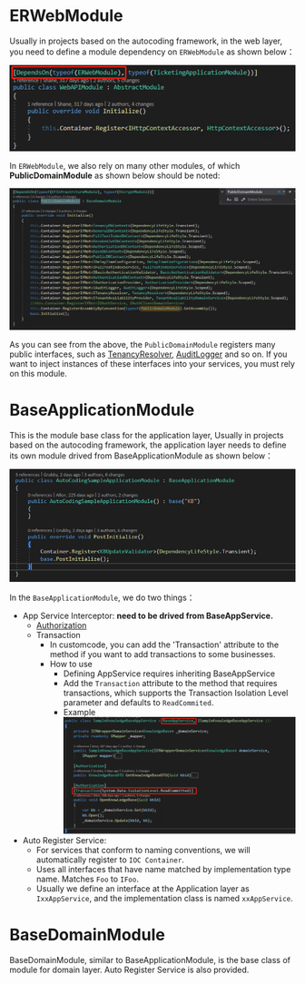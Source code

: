 # ERWebModule
Usually in projects based on the autocoding framework, in the web layer, you need to define a module dependency on `ERWebModule` as shown below：

![image.png](/.attachments/image-a4d357e5-e4d3-44fb-8972-6a38a5a56de8.png)

In `ERWebModule`,  we also rely on many other modules, of which <b>PublicDomainModule</b> as shown below should be noted:

![image.png](/.attachments/image-52feedb0-1e82-45f4-b343-b4d29ced1db0.png)

As you can see from the above, the `PublicDomainModule` registers many public interfaces, such as [TenancyResolver](https://dev.azure.com/Comm100/Auto%20Coding/_wiki/wikis/Auto-Coding.wiki/682/Tenancy), [AuditLogger](https://dev.azure.com/Comm100/Auto%20Coding/_wiki/wikis/Auto-Coding.wiki/676/Audit-log) and so on. If you want to inject instances of these interfaces into your services, you must rely on this module.

# BaseApplicationModule
This is the module base class for the application layer, Usually in projects based on the autocoding framework, the application layer needs to define its own module drived from BaseApplicationModule as shown below：

![image.png](/.attachments/image-c5b0e96d-13b3-4566-997c-1762e710d155.png)

In the `BaseApplicationModule`, we do two things：
- App Service Interceptor: <b>need to be drived from BaseAppService.</b>
  - [Authorization](https://dev.azure.com/Comm100/Auto%20Coding/_wiki/wikis/Auto-Coding.wiki/680/Authorization)
  - Transaction 
    - In customcode, you can add the 'Transaction' attribute to the method if you want to add transactions to some businesses.
    - How to use
      - Defining AppService requires inheriting BaseAppService
      - Add the `Transaction` attribute to the method that requires transactions, which supports the Transaction Isolation Level parameter and defaults to `ReadCommited`.
      - Example
      ![image.png](/.attachments/image-1e3f62de-c5c5-4104-9bfb-b3db652bad6b.png)
- Auto Register Service:
  - For services that conform to naming conventions, we will automatically register to `IOC Container`.
  - Uses all interfaces that have name matched by implementation type name. Matches `Foo` to `IFoo`.
  - Usually we define an interface at the Application layer as `IxxAppService`, and the implementation class is named `xxAppService`.

# BaseDomainModule
BaseDomainModule, similar to BaseApplicationModule, is the base class of module for domain layer. Auto Register Service  is also provided.




 